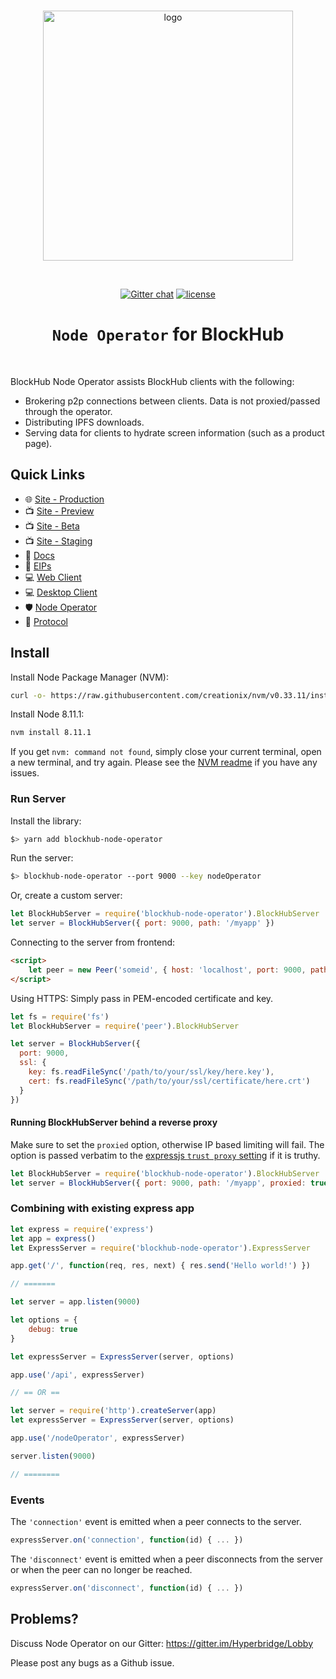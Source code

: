 <div align="center">
  <br>

  <a href="https://hyperbridge.org/"><img src="https://hyperbridge.org/img/blockhub-logotype-color.svg" width="400" alt="logo"></a>

  <br>

  [![Gitter chat](https://img.shields.io/gitter/room/TechnologyAdvice/Stardust.svg)](https://gitter.im/Hyperbridge/Lobby) [![license](https://img.shields.io/hexpm/l/plug.svg)](https://github.com/hyperbridge/blockhub-web-client/blob/master/LICENSE.md)

  <h1><code>Node Operator</code> for BlockHub</h1>
</div>

<br>

BlockHub Node Operator assists BlockHub clients with the following:

* Brokering p2p connections between clients. Data is not proxied/passed through the operator.
* Distributing IPFS downloads.
* Serving data for clients to hydrate screen information (such as a product page).

## Quick Links

- 🌐 [Site - Production](https://blockhub.gg/)
- 📺 [Site - Preview](https://preview.blockhub.gg/)
- 📺 [Site - Beta](https://beta.blockhub.gg/)
- 📺 [Site - Staging](https://staging.blockhub.gg/)
- 📖 [Docs](http://docs.hyperbridge.org/blockhub)
- 📓 [EIPs](https://github.com/hyperbridge/EIPs)
- 💻 [Web Client](https://github.com/hyperbridge/blockhub-web-client)
- 💻 [Desktop Client](https://github.com/hyperbridge/blockhub-desktop-client)
- 🛡 [Node Operator](https://github.com/hyperbridge/blockhub-node-operator)
- 🔗 [Protocol](https://github.com/hyperbridge/protocol)

## Install

Install Node Package Manager (NVM): 

```bash
curl -o- https://raw.githubusercontent.com/creationix/nvm/v0.33.11/install.sh | bash
```

Install Node 8.11.1: 

```bash
nvm install 8.11.1
```

If you get `nvm: command not found`, simply close your current terminal, open a new terminal, and try again. Please see the [NVM readme](https://github.com/creationix/nvm) if you have any issues.

### Run Server

Install the library:

```bash
$> yarn add blockhub-node-operator
```

Run the server:

```bash
$> blockhub-node-operator --port 9000 --key nodeOperator
```

Or, create a custom server:

```js
let BlockHubServer = require('blockhub-node-operator').BlockHubServer
let server = BlockHubServer({ port: 9000, path: '/myapp' })
```

Connecting to the server from frontend:

```html
<script>
    let peer = new Peer('someid', { host: 'localhost', port: 9000, path: '/myapp' })
</script>
```

Using HTTPS: Simply pass in PEM-encoded certificate and key.

```js
let fs = require('fs')
let BlockHubServer = require('peer').BlockHubServer

let server = BlockHubServer({
  port: 9000,
  ssl: {
    key: fs.readFileSync('/path/to/your/ssl/key/here.key'),
    cert: fs.readFileSync('/path/to/your/ssl/certificate/here.crt')
  }
})
```

#### Running BlockHubServer behind a reverse proxy

Make sure to set the `proxied` option, otherwise IP based limiting will fail.
The option is passed verbatim to the
[expressjs `trust proxy` setting](http://expressjs.com/4x/api.html#app-settings)
if it is truthy.

```js
let BlockHubServer = require('blockhub-node-operator').BlockHubServer
let server = BlockHubServer({ port: 9000, path: '/myapp', proxied: true })
```

### Combining with existing express app

```js
let express = require('express')
let app = express()
let ExpressServer = require('blockhub-node-operator').ExpressServer

app.get('/', function(req, res, next) { res.send('Hello world!') })

// =======

let server = app.listen(9000)

let options = {
    debug: true
}

let expressServer = ExpressServer(server, options)

app.use('/api', expressServer)

// == OR ==

let server = require('http').createServer(app)
let expressServer = ExpressServer(server, options)

app.use('/nodeOperator', expressServer)

server.listen(9000)

// ========
```

### Events

The `'connection'` event is emitted when a peer connects to the server.

```js
expressServer.on('connection', function(id) { ... })
```

The `'disconnect'` event is emitted when a peer disconnects from the server or
when the peer can no longer be reached.

```js
expressServer.on('disconnect', function(id) { ... })
```

## Problems?

Discuss Node Operator on our Gitter:
https://gitter.im/Hyperbridge/Lobby

Please post any bugs as a Github issue.
